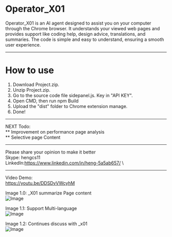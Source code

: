 # Operator_X01
Operator_X01 is an AI agent designed to assist you on your computer through the Chrome browser. It understands your viewed web pages and provides support like coding help, design advice, translations, and summaries. The code is simple and easy to understand, ensuring a smooth user experience.

------------------------------------------------------------------------------------------------------------------------------------------------
# How to use
1. Download Project.zip.
2. Unzip Project.zip.
3. Go to the source code file sidepanel.js. Key in "API KEY".
4. Open CMD, then run npm Build
5. Upload the "dist" folder to Chrome extension manage.
6. Done!

------------------------------------------------------------------------------------------------------------------------------------------------
NEXT Todo:\
** Improvement on performance page analysis\
** Selective page Content

---------------------------------------------------------------------------------------------------------------------------------------------------
Please share your opinion to make it better\
Skype: hengcs11\
LinkedIn:https://www.linkedin.com/in/heng-5a5ab657/ \


-------------------------------------------------------------------------------------------------------------------------------------------------
Video Demo:\
https://youtu.be/DDSDvVWcyhM

Image 1.0: _X01 summarize Page content\
![Image](https://github.com/user-attachments/assets/3d617980-676a-41b3-8488-9e639b338768)



Image 1.1: Support Multi-language\
![Image](https://github.com/user-attachments/assets/17e4727e-945c-48ff-bb21-1ff040bcec14)



Image 1.2: Continues discuss with _x01 \
![Image](https://github.com/user-attachments/assets/f7bbae24-9d73-4c70-aa45-4fc2a58bcd98)

